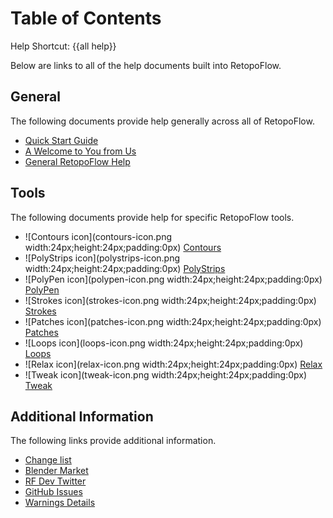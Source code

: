 # Table of Contents

Help Shortcut: {{all help}}

Below are links to all of the help documents built into RetopoFlow.

## General

The following documents provide help generally across all of RetopoFlow.

- [Quick Start Guide](quick_start.md)
- [A Welcome to You from Us](welcome.md)
- [General RetopoFlow Help](general.md)

## Tools

The following documents provide help for specific RetopoFlow tools.

- ![Contours icon](contours-icon.png width:24px;height:24px;padding:0px) [Contours](contours.md)
- ![PolyStrips icon](polystrips-icon.png width:24px;height:24px;padding:0px) [PolyStrips](polystrips.md)
- ![PolyPen icon](polypen-icon.png width:24px;height:24px;padding:0px) [PolyPen](polypen.md)
- ![Strokes icon](strokes-icon.png width:24px;height:24px;padding:0px) [Strokes](strokes.md)
- ![Patches icon](patches-icon.png width:24px;height:24px;padding:0px) [Patches](patches.md)
- ![Loops icon](loops-icon.png width:24px;height:24px;padding:0px) [Loops](loops.md)
- ![Relax icon](relax-icon.png width:24px;height:24px;padding:0px) [Relax](relax.md)
- ![Tweak icon](tweak-icon.png width:24px;height:24px;padding:0px) [Tweak](tweak.md)

## Additional Information

The following links provide additional information.

- [Change list](changelist.md)
- [Blender Market](https://blendermarket.com/products/retopoflow)
- [RF Dev Twitter](https://twitter.com/RetopoFlow_Dev)
- [GitHub Issues](https://github.com/CGCookie/retopoflow/issues)
- [Warnings Details](warnings.md)

